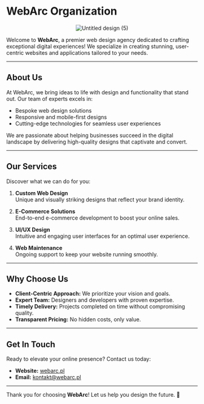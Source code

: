 # WebArc Organization

<div align="center">
  <img src="https://avatars.githubusercontent.com/u/193399696?s=200&v=4" alt="Untitled design (5)">
</div>

Welcome to **WebArc**, a premier web design agency dedicated to crafting exceptional digital experiences! We specialize in creating stunning, user-centric websites and applications tailored to your needs.

---

## About Us
At WebArc, we bring ideas to life with design and functionality that stand out. Our team of experts excels in:
- Bespoke web design solutions
- Responsive and mobile-first designs
- Cutting-edge technologies for seamless user experiences

We are passionate about helping businesses succeed in the digital landscape by delivering high-quality designs that captivate and convert.

---

## Our Services
Discover what we can do for you:

1. **Custom Web Design**  
   Unique and visually striking designs that reflect your brand identity.

2. **E-Commerce Solutions**  
   End-to-end e-commerce development to boost your online sales.

3. **UI/UX Design**  
   Intuitive and engaging user interfaces for an optimal user experience.

4. **Web Maintenance**  
   Ongoing support to keep your website running smoothly.

---

## Why Choose Us
- **Client-Centric Approach:** We prioritize your vision and goals.
- **Expert Team:** Designers and developers with proven expertise.
- **Timely Delivery:** Projects completed on time without compromising quality.
- **Transparent Pricing:** No hidden costs, only value.

---

## Get In Touch
Ready to elevate your online presence? Contact us today:
- **Website:** [webarc.pl](#)
- **Email:** [kontakt@webarc.pl](mailto:kontakt@webarc.pl)

---

Thank you for choosing **WebArc**! Let us help you design the future. 🚀


